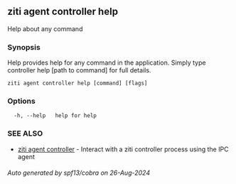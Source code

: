 ## ziti agent controller help

Help about any command

### Synopsis

Help provides help for any command in the application.
Simply type controller help [path to command] for full details.

```
ziti agent controller help [command] [flags]
```

### Options

```
  -h, --help   help for help
```

### SEE ALSO

* [ziti agent controller](../controller.md)	 - Interact with a ziti controller process using the IPC agent

###### Auto generated by spf13/cobra on 26-Aug-2024
